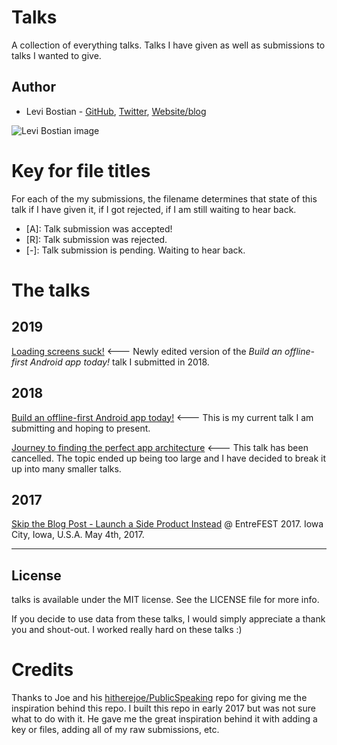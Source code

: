 # Talks

A collection of everything talks. Talks I have given as well as submissions to talks I wanted to give.

## Author

* Levi Bostian - [GitHub](https://github.com/levibostian), [Twitter](https://twitter.com/levibostian), [Website/blog](http://levibostian.com)

![Levi Bostian image](https://gravatar.com/avatar/22355580305146b21508c74ff6b44bc5?s=250)

# Key for file titles

For each of the my submissions, the filename determines that state of this talk if I have given it, if I got rejected, if I am still waiting to hear back.

* [A]: Talk submission was accepted!
* [R]: Talk submission was rejected.
* [-]: Talk submission is pending. Waiting to hear back.

# The talks

## 2019

[Loading screens suck!](https://github.com/levibostian/talks/blob/master/Loading%20screens%20suck!/README.md) <--- Newly edited version of the *Build an offline-first Android app today!* talk I submitted in 2018. 

## 2018

[Build an offline-first Android app today!](https://github.com/levibostian/talks/blob/master/Build%20an%20offline-first%20Android%20app%20today!/README.md) <--- This is my current talk I am submitting and hoping to present.

[Journey to finding the perfect app architecture](https://github.com/levibostian/talks/blob/master/%5B-%5D%20Journey%20to%20finding%20the%20perfect%20app%20architecture/README.md) <--- This talk has been cancelled. The topic ended up being too large and I have decided to break it up into many smaller talks.

## 2017

[Skip the Blog Post - Launch a Side Product Instead](https://github.com/levibostian/talks/blob/master/%5BA%5D%20Skip%20the%20Blog%20Post-%20Launch%20a%20Side%20Product%20Instead/README.md) @ EntreFEST 2017. Iowa City, Iowa, U.S.A. May 4th, 2017.

---

## License

talks is available under the MIT license. See the LICENSE file for more info.

If you decide to use data from these talks, I would simply appreciate a thank you and shout-out. I worked really hard on these talks :)

# Credits

Thanks to Joe and his [hitherejoe/PublicSpeaking](https://github.com/hitherejoe/PublicSpeaking) repo for giving me the inspiration behind this repo. I built this repo in early 2017 but was not sure what to do with it. He gave me the great inspiration behind it with adding a key or files, adding all of my raw submissions, etc.
